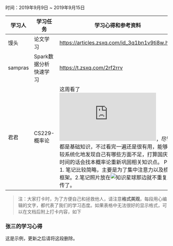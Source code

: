 时间：2019年9月9日 ~ 2019年9月15日

学习人|学习任务|学习心得和参考资料
------ | ------ | ------ 
馒头 | 论文学习 | https://articles.zsxq.com/id_3q1bn1v9ti8w.html
sampras | Spark数据分析快速学习  | https://t.zsxq.com/2rf2rrv
君君 | CS229-概率论  | 这周看了 ![CS229 机器学习课程复习材料-概率论](https://github.com/fengdu78/Data-Science-Notes/blob/master/0.math/1.CS229/2.CS229-Prob.pdf)，尽管都是基础知识，不过看完一遍还是很有用，能够比较系统化地发现自己有哪些方面不足，打算国庆有时间的话会找本概率论重新巩固相关知识点。 PS：1. 笔记比较简略，主要是为了集中注意力以及梳理框架。2.笔记照片放在![知识星球](https://t.zsxq.com/naMJmUj)那边就不重复上传了。

> 注：大家打卡时，为了方便自己和拯救他人，请注意**格式美观**，每段用心编辑的文字，都代表了我们的学习态度。如果表格中无法很好的显示格式，可以在文档后附上打卡内容，如下

### 张三的学习心得
这是示例，更新之后请将这段删除。
